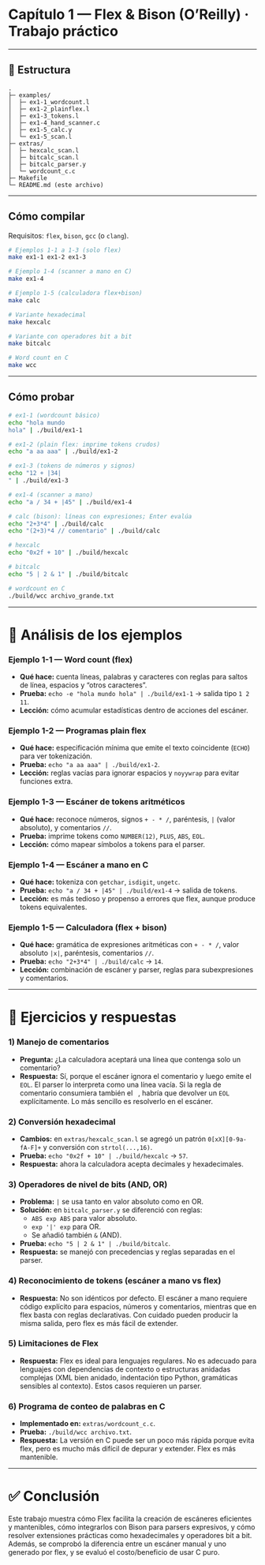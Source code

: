 # Capítulo 1 — Flex & Bison (O’Reilly) · Trabajo práctico

---

## 📂 Estructura
```
.
├─ examples/
│  ├─ ex1-1_wordcount.l
│  ├─ ex1-2_plainflex.l
│  ├─ ex1-3_tokens.l
│  ├─ ex1-4_hand_scanner.c
│  ├─ ex1-5_calc.y
│  └─ ex1-5_scan.l
├─ extras/
│  ├─ hexcalc_scan.l
│  ├─ bitcalc_scan.l
│  ├─ bitcalc_parser.y
│  └─ wordcount_c.c
├─ Makefile
└─ README.md (este archivo)
```

---

## Cómo compilar
Requisitos: `flex`, `bison`, `gcc` (o `clang`).

```bash
# Ejemplos 1-1 a 1-3 (solo flex)
make ex1-1 ex1-2 ex1-3

# Ejemplo 1-4 (scanner a mano en C)
make ex1-4

# Ejemplo 1-5 (calculadora flex+bison)
make calc

# Variante hexadecimal
make hexcalc

# Variante con operadores bit a bit
make bitcalc

# Word count en C
make wcc
```

---

## Cómo probar
```bash
# ex1-1 (wordcount básico)
echo "hola mundo
hola" | ./build/ex1-1

# ex1-2 (plain flex: imprime tokens crudos)
echo "a aa aaa" | ./build/ex1-2

# ex1-3 (tokens de números y signos)
echo "12 + |34|
" | ./build/ex1-3

# ex1-4 (scanner a mano)
echo "a / 34 + |45" | ./build/ex1-4

# calc (bison): líneas con expresiones; Enter evalúa
echo "2+3*4" | ./build/calc
echo "(2+3)*4 // comentario" | ./build/calc

# hexcalc
echo "0x2f + 10" | ./build/hexcalc

# bitcalc
echo "5 | 2 & 1" | ./build/bitcalc

# wordcount en C
./build/wcc archivo_grande.txt
```

---

# 📖 Análisis de los ejemplos

### Ejemplo 1-1 — Word count (flex)
- **Qué hace:** cuenta líneas, palabras y caracteres con reglas para saltos de línea, espacios y “otros caracteres”.
- **Prueba:** `echo -e "hola mundo
hola" | ./build/ex1-1` → salida tipo `1 2 11`.
- **Lección:** cómo acumular estadísticas dentro de acciones del escáner.

### Ejemplo 1-2 — Programas plain flex
- **Qué hace:** especificación mínima que emite el texto coincidente (`ECHO`) para ver tokenización.
- **Prueba:** `echo "a aa aaa" | ./build/ex1-2`.
- **Lección:** reglas vacías para ignorar espacios y `noyywrap` para evitar funciones extra.

### Ejemplo 1-3 — Escáner de tokens aritméticos
- **Qué hace:** reconoce números, signos `+ - * /`, paréntesis, `|` (valor absoluto), y comentarios `//`.
- **Prueba:** imprime tokens como `NUMBER(12)`, `PLUS`, `ABS`, `EOL`.
- **Lección:** cómo mapear símbolos a tokens para el parser.

### Ejemplo 1-4 — Escáner a mano en C
- **Qué hace:** tokeniza con `getchar`, `isdigit`, `ungetc`.
- **Prueba:** `echo "a / 34 + |45" | ./build/ex1-4` → salida de tokens.
- **Lección:** es más tedioso y propenso a errores que flex, aunque produce tokens equivalentes.

### Ejemplo 1-5 — Calculadora (flex + bison)
- **Qué hace:** gramática de expresiones aritméticas con `+ - * /`, valor absoluto `|x|`, paréntesis, comentarios `//`.
- **Prueba:** `echo "2+3*4" | ./build/calc` → `14`.
- **Lección:** combinación de escáner y parser, reglas para subexpresiones y comentarios.

---

# 📝 Ejercicios y respuestas

### 1) Manejo de comentarios
- **Pregunta:** ¿La calculadora aceptará una línea que contenga solo un comentario?  
- **Respuesta:** Sí, porque el escáner ignora el comentario y luego emite el `EOL`. El parser lo interpreta como una línea vacía. Si la regla de comentario consumiera también el `
`, habría que devolver un `EOL` explícitamente. Lo más sencillo es resolverlo en el escáner.

### 2) Conversión hexadecimal
- **Cambios:** en `extras/hexcalc_scan.l` se agregó un patrón `0[xX][0-9a-fA-F]+` y conversión con `strtol(...,16)`.  
- **Prueba:** `echo "0x2f + 10" | ./build/hexcalc` → `57`.  
- **Respuesta:** ahora la calculadora acepta decimales y hexadecimales.

### 3) Operadores de nivel de bits (AND, OR)
- **Problema:** `|` se usa tanto en valor absoluto como en OR.  
- **Solución:** en `bitcalc_parser.y` se diferenció con reglas:  
  - `ABS exp ABS` para valor absoluto.  
  - `exp '|' exp` para OR.  
  - Se añadió también `&` (AND).  
- **Prueba:** `echo "5 | 2 & 1" | ./build/bitcalc`.  
- **Respuesta:** se manejó con precedencias y reglas separadas en el parser.

### 4) Reconocimiento de tokens (escáner a mano vs flex)
- **Respuesta:** No son idénticos por defecto. El escáner a mano requiere código explícito para espacios, números y comentarios, mientras que en flex basta con reglas declarativas. Con cuidado pueden producir la misma salida, pero flex es más fácil de extender.

### 5) Limitaciones de Flex
- **Respuesta:** Flex es ideal para lenguajes regulares. No es adecuado para lenguajes con dependencias de contexto o estructuras anidadas complejas (XML bien anidado, indentación tipo Python, gramáticas sensibles al contexto). Estos casos requieren un parser.

### 6) Programa de conteo de palabras en C
- **Implementado en:** `extras/wordcount_c.c`.  
- **Prueba:** `./build/wcc archivo.txt`.  
- **Respuesta:** La versión en C puede ser un poco más rápida porque evita flex, pero es mucho más difícil de depurar y extender. Flex es más mantenible.

---

# ✅ Conclusión
Este trabajo muestra cómo Flex facilita la creación de escáneres eficientes y mantenibles, cómo integrarlos con Bison para parsers expresivos, y cómo resolver extensiones prácticas como hexadecimales y operadores bit a bit. Además, se comprobó la diferencia entre un escáner manual y uno generado por flex, y se evaluó el costo/beneficio de usar C puro.
